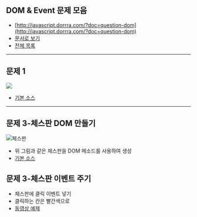 ##  DOM & Event 문제 모음

* [http://javascript.dorrra.com/?doc=question-dom](http://javascript.dorrra.com/?doc=question-dom)
* [문서로 보기](https://github.com/niceaji/javascript-study/blob/gh-pages/doc/question-dom.md)
* [전체 목록](http://javascript.dorrra.com)

***

## 문제 1

![](https://skitch-img.s3.amazonaws.com/20120516-dpbkbi2yk299x78c8jq897dmfq.png)

* [기본 소스](http://jsfiddle.net/8bpkQ/)


*** 

## 문제 3-체스판 DOM 만들기

![체스판](http://i.imgur.com/JGcemvx.png)

* 위 그림과 같은 체스판을 DOM 메소드를 사용하여 생성
* [기본 소스](http://jsbin.com/oyihig/1/edit)


## 문제 3-체스판 이벤트 주기 

* 체스판에 클릭 이벤트 넣기
* 클릭하는 칸은 빨간색으로
* [동영상 예제](http://www.youtube.com/watch?v=nJF6lrokVJQ)
